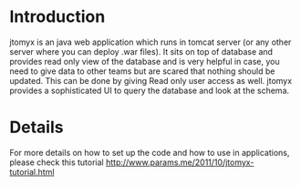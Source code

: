 # Introduction #

jtomyx is an java web application which runs in tomcat server (or any other server where you can deploy .war files). It sits on top of database and provides read only view of the database and is very helpful in case, you need to give data to other teams but are scared that nothing should be updated. This can be done by giving Read only user access as well. jtomyx provides a sophisticated UI to query the database and look at the schema.


# Details #

For more details on how to set up the code and how to use in applications, please check this tutorial http://www.params.me/2011/10/jtomyx-tutorial.html
